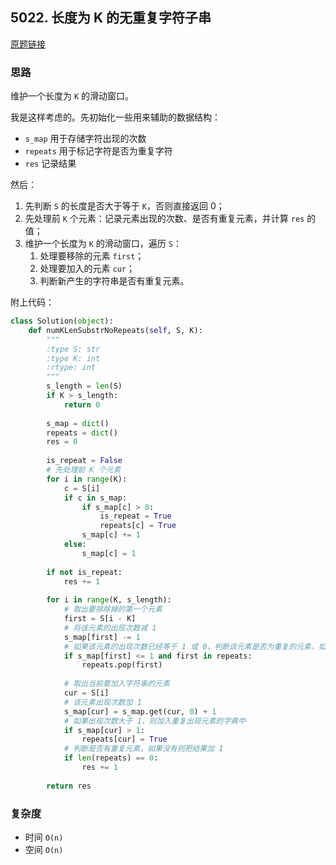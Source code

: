 ## 5022. 长度为 K 的无重复字符子串

[原题链接](https://leetcode-cn.com/contest/biweekly-contest-3/problems/find-k-length-substrings-with-no-repeated-characters/)

### 思路

维护一个长度为 `K` 的滑动窗口。

我是这样考虑的。先初始化一些用来辅助的数据结构：

- `s_map` 用于存储字符出现的次数
- `repeats` 用于标记字符是否为重复字符
- `res` 记录结果

然后：

1. 先判断 `S` 的长度是否大于等于 `K`，否则直接返回 0；
2. 先处理前 `K` 个元素：记录元素出现的次数、是否有重复元素，并计算 `res` 的值；
3. 维护一个长度为 `K` 的滑动窗口，遍历 `S`：
   1. 处理要移除的元素 `first`；
   2. 处理要加入的元素 `cur`；
   3. 判断新产生的字符串是否有重复元素。

附上代码：

```python
class Solution(object):
    def numKLenSubstrNoRepeats(self, S, K):
        """
        :type S: str
        :type K: int
        :rtype: int
        """
        s_length = len(S)
        if K > s_length:
            return 0
        
        s_map = dict()
        repeats = dict()
        res = 0
        
        is_repeat = False
        # 先处理前 K 个元素
        for i in range(K):
            c = S[i]
            if c in s_map:
                if s_map[c] > 0:
                    is_repeat = True
                    repeats[c] = True
                s_map[c] += 1
            else:
                s_map[c] = 1
                        
        if not is_repeat:
            res += 1
        
        for i in range(K, s_length):
            # 取出要排除掉的第一个元素
            first = S[i - K]
            # 将该元素的出现次数减 1
            s_map[first] -= 1
            # 如果该元素的出现次数已经等于 1 或 0，判断该元素是否为重复的元素，如果是则把该元素从重复元素中移除
            if s_map[first] <= 1 and first in repeats:
                repeats.pop(first)
            
            # 取出当前要加入字符串的元素
            cur = S[i]
            # 该元素出现次数加 1
            s_map[cur] = s_map.get(cur, 0) + 1
            # 如果出现次数大于 1，则加入重复出现元素的字典中
            if s_map[cur] > 1:
                repeats[cur] = True
            # 判断是否有重复元素，如果没有则把结果加 1
            if len(repeats) == 0:
                res += 1
            
        return res
```

### 复杂度

- 时间 `O(n)`
- 空间 `O(n)`